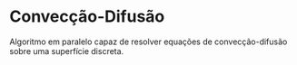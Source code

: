 # Convecção-Difusão
Algoritmo em paralelo capaz de resolver equações de convecção-difusão sobre uma superfície discreta.
